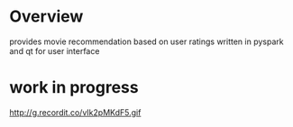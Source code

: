 # Overview
provides movie recommendation based on user ratings written in pyspark and qt for user interface

# work in progress

http://g.recordit.co/vIk2pMKdF5.gif
